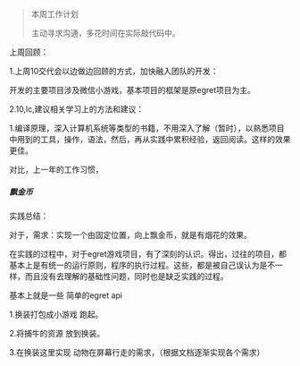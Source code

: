> 本周工作计划
>
> 主动寻求沟通，多花时间在实际敲代码中。

上周回顾：

1.上周10交代会以边做边回顾的方式，加快融入团队的开发：

开发的主要项目涉及微信小游戏，基本项目的框架是原egret项目为主。

2.10,lc,建议相关学习上的方法和建议：

​	1.编译原理，深入计算机系统等类型的书籍，不用深入了解（暂时），以熟悉项目中用到的工具，操作，语法，然后，再从实践中累积经验，返回阅读。这样的效果更佳。

对比，上一年的工作习惯，

##### 飘金币

实践总结：

对于，需求：实现一个由固定位置，向上飘金币，就是有烟花的效果。

在实践的过程中，对于egret游戏项目，有了深刻的认识。得出，过往的项目，都基本上是有统一的运行原则，程序的执行过程。这些，都是被自己误认为是不一样，而且没有去理解的基础性问题，同时也是缺乏实践的过程。

基本上就是一些 简单的egret api 



1.换装打包成小游戏 跑起。

2.将捕牛的资源 放到换装。

3.在换装这里实现 动物在屏幕行走的需求，（根据文档逐渐实现各个需求）